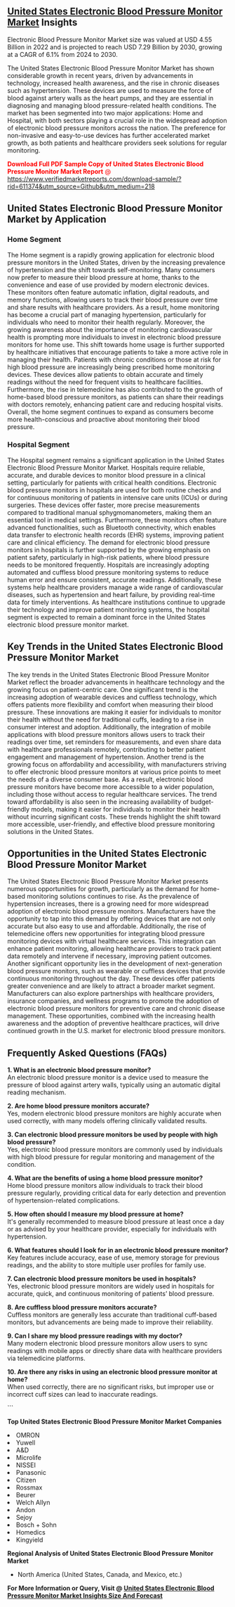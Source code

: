<h2><a href="https://www.verifiedmarketreports.com/download-sample/?rid=611374&amp;utm_source=Github&amp;utm_medium=218" target="_blank">United States Electronic Blood Pressure Monitor Market</a> Insights</h2><p>Electronic Blood Pressure Monitor Market size was valued at USD 4.55 Billion in 2022 and is projected to reach USD 7.29 Billion by 2030, growing at a CAGR of 6.1% from 2024 to 2030.</p><p> <p>The United States Electronic Blood Pressure Monitor Market has shown considerable growth in recent years, driven by advancements in technology, increased health awareness, and the rise in chronic diseases such as hypertension. These devices are used to measure the force of blood against artery walls as the heart pumps, and they are essential in diagnosing and managing blood pressure-related health conditions. The market has been segmented into two major applications: Home and Hospital, with both sectors playing a crucial role in the widespread adoption of electronic blood pressure monitors across the nation. The preference for non-invasive and easy-to-use devices has further accelerated market growth, as both patients and healthcare providers seek solutions for regular monitoring. <p><span class=""><span style="color: #ff0000;"><strong>Download Full PDF Sample Copy of United States Electronic Blood Pressure Monitor Market Report</strong> @ </span><a href="https://www.verifiedmarketreports.com/download-sample/?rid=611374&amp;utm_source=Github&amp;utm_medium=218" target="_blank">https://www.verifiedmarketreports.com/download-sample/?rid=611374&amp;utm_source=Github&amp;utm_medium=218</a></span></p></p> <h2>United States Electronic Blood Pressure Monitor Market by Application</h2> <h3>Home Segment</h3> <p>The Home segment is a rapidly growing application for electronic blood pressure monitors in the United States, driven by the increasing prevalence of hypertension and the shift towards self-monitoring. Many consumers now prefer to measure their blood pressure at home, thanks to the convenience and ease of use provided by modern electronic devices. These monitors often feature automatic inflation, digital readouts, and memory functions, allowing users to track their blood pressure over time and share results with healthcare providers. As a result, home monitoring has become a crucial part of managing hypertension, particularly for individuals who need to monitor their health regularly. Moreover, the growing awareness about the importance of monitoring cardiovascular health is prompting more individuals to invest in electronic blood pressure monitors for home use. This shift towards home usage is further supported by healthcare initiatives that encourage patients to take a more active role in managing their health. Patients with chronic conditions or those at risk for high blood pressure are increasingly being prescribed home monitoring devices. These devices allow patients to obtain accurate and timely readings without the need for frequent visits to healthcare facilities. Furthermore, the rise in telemedicine has also contributed to the growth of home-based blood pressure monitors, as patients can share their readings with doctors remotely, enhancing patient care and reducing hospital visits. Overall, the home segment continues to expand as consumers become more health-conscious and proactive about monitoring their blood pressure. <h3>Hospital Segment</h3> <p>The Hospital segment remains a significant application in the United States Electronic Blood Pressure Monitor Market. Hospitals require reliable, accurate, and durable devices to monitor blood pressure in a clinical setting, particularly for patients with critical health conditions. Electronic blood pressure monitors in hospitals are used for both routine checks and for continuous monitoring of patients in intensive care units (ICUs) or during surgeries. These devices offer faster, more precise measurements compared to traditional manual sphygmomanometers, making them an essential tool in medical settings. Furthermore, these monitors often feature advanced functionalities, such as Bluetooth connectivity, which enables data transfer to electronic health records (EHR) systems, improving patient care and clinical efficiency. The demand for electronic blood pressure monitors in hospitals is further supported by the growing emphasis on patient safety, particularly in high-risk patients, where blood pressure needs to be monitored frequently. Hospitals are increasingly adopting automated and cuffless blood pressure monitoring systems to reduce human error and ensure consistent, accurate readings. Additionally, these systems help healthcare providers manage a wide range of cardiovascular diseases, such as hypertension and heart failure, by providing real-time data for timely interventions. As healthcare institutions continue to upgrade their technology and improve patient monitoring systems, the hospital segment is expected to remain a dominant force in the United States electronic blood pressure monitor market. <h2>Key Trends in the United States Electronic Blood Pressure Monitor Market</h2> <p>The key trends in the United States Electronic Blood Pressure Monitor Market reflect the broader advancements in healthcare technology and the growing focus on patient-centric care. One significant trend is the increasing adoption of wearable devices and cuffless technology, which offers patients more flexibility and comfort when measuring their blood pressure. These innovations are making it easier for individuals to monitor their health without the need for traditional cuffs, leading to a rise in consumer interest and adoption. Additionally, the integration of mobile applications with blood pressure monitors allows users to track their readings over time, set reminders for measurements, and even share data with healthcare professionals remotely, contributing to better patient engagement and management of hypertension. Another trend is the growing focus on affordability and accessibility, with manufacturers striving to offer electronic blood pressure monitors at various price points to meet the needs of a diverse consumer base. As a result, electronic blood pressure monitors have become more accessible to a wider population, including those without access to regular healthcare services. The trend toward affordability is also seen in the increasing availability of budget-friendly models, making it easier for individuals to monitor their health without incurring significant costs. These trends highlight the shift toward more accessible, user-friendly, and effective blood pressure monitoring solutions in the United States. <h2>Opportunities in the United States Electronic Blood Pressure Monitor Market</h2> <p>The United States Electronic Blood Pressure Monitor Market presents numerous opportunities for growth, particularly as the demand for home-based monitoring solutions continues to rise. As the prevalence of hypertension increases, there is a growing need for more widespread adoption of electronic blood pressure monitors. Manufacturers have the opportunity to tap into this demand by offering devices that are not only accurate but also easy to use and affordable. Additionally, the rise of telemedicine offers new opportunities for integrating blood pressure monitoring devices with virtual healthcare services. This integration can enhance patient monitoring, allowing healthcare providers to track patient data remotely and intervene if necessary, improving patient outcomes. Another significant opportunity lies in the development of next-generation blood pressure monitors, such as wearable or cuffless devices that provide continuous monitoring throughout the day. These devices offer patients greater convenience and are likely to attract a broader market segment. Manufacturers can also explore partnerships with healthcare providers, insurance companies, and wellness programs to promote the adoption of electronic blood pressure monitors for preventive care and chronic disease management. These opportunities, combined with the increasing health awareness and the adoption of preventive healthcare practices, will drive continued growth in the U.S. market for electronic blood pressure monitors. <h2>Frequently Asked Questions (FAQs)</h2> <p><strong>1. What is an electronic blood pressure monitor?</strong><br>An electronic blood pressure monitor is a device used to measure the pressure of blood against artery walls, typically using an automatic digital reading mechanism.</p> <p><strong>2. Are home blood pressure monitors accurate?</strong><br>Yes, modern electronic blood pressure monitors are highly accurate when used correctly, with many models offering clinically validated results.</p> <p><strong>3. Can electronic blood pressure monitors be used by people with high blood pressure?</strong><br>Yes, electronic blood pressure monitors are commonly used by individuals with high blood pressure for regular monitoring and management of the condition.</p> <p><strong>4. What are the benefits of using a home blood pressure monitor?</strong><br>Home blood pressure monitors allow individuals to track their blood pressure regularly, providing critical data for early detection and prevention of hypertension-related complications.</p> <p><strong>5. How often should I measure my blood pressure at home?</strong><br>It's generally recommended to measure blood pressure at least once a day or as advised by your healthcare provider, especially for individuals with hypertension.</p> <p><strong>6. What features should I look for in an electronic blood pressure monitor?</strong><br>Key features include accuracy, ease of use, memory storage for previous readings, and the ability to store multiple user profiles for family use.</p> <p><strong>7. Can electronic blood pressure monitors be used in hospitals?</strong><br>Yes, electronic blood pressure monitors are widely used in hospitals for accurate, quick, and continuous monitoring of patients’ blood pressure.</p> <p><strong>8. Are cuffless blood pressure monitors accurate?</strong><br>Cuffless monitors are generally less accurate than traditional cuff-based monitors, but advancements are being made to improve their reliability.</p> <p><strong>9. Can I share my blood pressure readings with my doctor?</strong><br>Many modern electronic blood pressure monitors allow users to sync readings with mobile apps or directly share data with healthcare providers via telemedicine platforms.</p> <p><strong>10. Are there any risks in using an electronic blood pressure monitor at home?</strong><br>When used correctly, there are no significant risks, but improper use or incorrect cuff sizes can lead to inaccurate readings.</p> ```</p><p><strong>Top United States Electronic Blood Pressure Monitor Market Companies</strong></p><div data-test-id=""><p><li>OMRON</li><li> Yuwell</li><li> A&D</li><li> Microlife</li><li> NISSEI</li><li> Panasonic</li><li> Citizen</li><li> Rossmax</li><li> Beurer</li><li> Welch Allyn</li><li> Andon</li><li> Sejoy</li><li> Bosch + Sohn</li><li> Homedics</li><li> Kingyield</li></p><div><strong>Regional Analysis of&nbsp;United States Electronic Blood Pressure Monitor Market</strong></div><ul><li dir="ltr"><p dir="ltr">North America&nbsp;(United States, Canada, and Mexico, etc.)</p></li></ul><p><strong>For More Information or Query, Visit @&nbsp;</strong><strong><a href="https://www.verifiedmarketreports.com/product/electronic-blood-pressure-monitor-market/?utm_source=Github&amp;utm_medium=218" target="_blank">United States Electronic Blood Pressure Monitor Market Insights Size And Forecast</a></strong></p></div>
